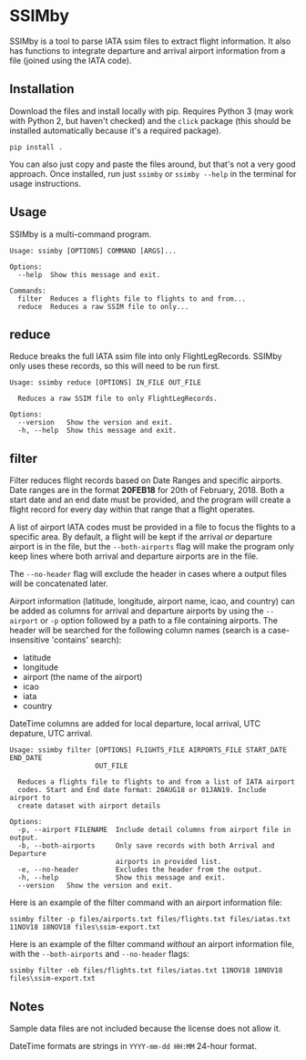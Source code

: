 # SSIMby
SSIMby is a tool to parse IATA ssim files to extract flight information. It also has functions to integrate departure and arrival airport information from a file (joined using the IATA code).

## Installation
Download the files and install locally with pip. Requires Python 3 (may work with Python 2, but haven't checked) and the `click` package (this should be installed automatically because it's a required package).

`pip install .`

You can also just copy and paste the files around, but that's not a very good approach.
Once installed, run just `ssimby` or `ssimby --help` in the terminal for usage instructions.

## Usage
SSIMby is a multi-command program.

```
Usage: ssimby [OPTIONS] COMMAND [ARGS]...

Options:
  --help  Show this message and exit.

Commands:
  filter  Reduces a flights file to flights to and from...
  reduce  Reduces a raw SSIM file to only...
```

## reduce
Reduce breaks the full IATA ssim file into only FlightLegRecords. SSIMby only uses these records, so this will need to be run first.

```
Usage: ssimby reduce [OPTIONS] IN_FILE OUT_FILE

  Reduces a raw SSIM file to only FlightLegRecords.

Options:
  --version   Show the version and exit.
  -h, --help  Show this message and exit.
```

## filter
Filter reduces flight records based on Date Ranges and specific airports. Date ranges are in the format **20FEB18** for 20th of February, 2018. Both a start date and an end date must be provided, and the program will create a flight record for every day within that range that a flight operates.

A list of airport IATA codes must be provided in a file to focus the flights to a specific area. By default, a flight will be kept if the arrival _or_ departure airport is in the file, but the `--both-airports` flag will make the program only keep lines where both arrival and departure airports are in the file.

The `--no-header` flag will exclude the header in cases where a output files will be concatenated later.

Airport information (latitude, longitude, airport name, icao, and country) can be added as columns for arrival and departure airports by using the `--airport` or `-p` option followed by a path to a file containing airports. The header will be searched for the following column names (search is a case-insensitive 'contains' search): 
- latitude
- longitude
- airport (the name of the airport)
- icao
- iata
- country

DateTime columns are added for local departure, local arrival, UTC depature, UTC arrival.

```
Usage: ssimby filter [OPTIONS] FLIGHTS_FILE AIRPORTS_FILE START_DATE END_DATE
                     OUT_FILE

  Reduces a flights file to flights to and from a list of IATA airport
  codes. Start and End date format: 20AUG18 or 01JAN19. Include airport to
  create dataset with airport details

Options:
  -p, --airport FILENAME  Include detail columns from airport file in output.
  -b, --both-airports     Only save records with both Arrival and Departure
                          airports in provided list.
  -e, --no-header         Excludes the header from the output.
  -h, --help              Show this message and exit.
  --version   Show the version and exit.
```

Here is an example of the filter command with an airport information file:

`ssimby filter -p files/airports.txt files/flights.txt files/iatas.txt 11NOV18 18NOV18 files\ssim-export.txt`

Here is an example of the filter command _without_ an airport information file, with the `--both-airports` and `--no-header` flags:

`ssimby filter -eb files/flights.txt files/iatas.txt 11NOV18 18NOV18 files\ssim-export.txt`

## Notes
Sample data files are not included because the license does not allow it.

DateTime formats are strings in `YYYY-mm-dd HH:MM` 24-hour format.